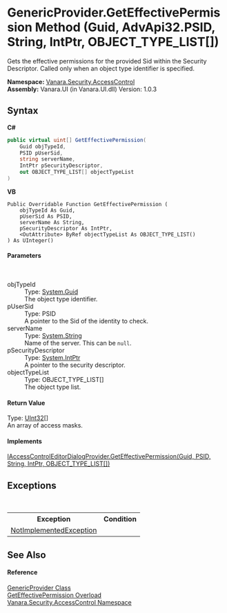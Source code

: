 # GenericProvider.GetEffectivePermission Method (Guid, AdvApi32.PSID, String, IntPtr, OBJECT_TYPE_LIST[])
 

Gets the effective permissions for the provided Sid within the Security Descriptor. Called only when an object type identifier is specified.

**Namespace:**&nbsp;<a href="62a937f8-234b-6e15-2f22-272a8ae206a7">Vanara.Security.AccessControl</a><br />**Assembly:**&nbsp;Vanara.UI (in Vanara.UI.dll) Version: 1.0.3

## Syntax

**C#**<br />
``` C#
public virtual uint[] GetEffectivePermission(
	Guid objTypeId,
	PSID pUserSid,
	string serverName,
	IntPtr pSecurityDescriptor,
	out OBJECT_TYPE_LIST[] objectTypeList
)
```

**VB**<br />
``` VB
Public Overridable Function GetEffectivePermission ( 
	objTypeId As Guid,
	pUserSid As PSID,
	serverName As String,
	pSecurityDescriptor As IntPtr,
	<OutAttribute> ByRef objectTypeList As OBJECT_TYPE_LIST()
) As UInteger()
```


#### Parameters
&nbsp;<dl><dt>objTypeId</dt><dd>Type: <a href="http://msdn2.microsoft.com/en-us/library/cey1zx63" target="_blank">System.Guid</a><br />The object type identifier.</dd><dt>pUserSid</dt><dd>Type: PSID<br />A pointer to the Sid of the identity to check.</dd><dt>serverName</dt><dd>Type: <a href="http://msdn2.microsoft.com/en-us/library/s1wwdcbf" target="_blank">System.String</a><br />Name of the server. This can be `null`.</dd><dt>pSecurityDescriptor</dt><dd>Type: <a href="http://msdn2.microsoft.com/en-us/library/5he14kz8" target="_blank">System.IntPtr</a><br />A pointer to the security descriptor.</dd><dt>objectTypeList</dt><dd>Type: OBJECT_TYPE_LIST[]<br />The object type list.</dd></dl>

#### Return Value
Type: <a href="http://msdn2.microsoft.com/en-us/library/ctys3981" target="_blank">UInt32</a>[]<br />An array of access masks.

#### Implements
<a href="59aa5433-1cc0-4b57-57b2-cebd01e98a9b">IAccessControlEditorDialogProvider.GetEffectivePermission(Guid, PSID, String, IntPtr, OBJECT_TYPE_LIST[])</a><br />

## Exceptions
&nbsp;<table><tr><th>Exception</th><th>Condition</th></tr><tr><td><a href="http://msdn2.microsoft.com/en-us/library/6byb74h9" target="_blank">NotImplementedException</a></td><td /></tr></table>

## See Also


#### Reference
<a href="b8d8d51e-378b-9b9d-583d-4216609b4738">GenericProvider Class</a><br /><a href="4db16f3d-a643-7173-3598-e36aa3d7a388">GetEffectivePermission Overload</a><br /><a href="62a937f8-234b-6e15-2f22-272a8ae206a7">Vanara.Security.AccessControl Namespace</a><br />